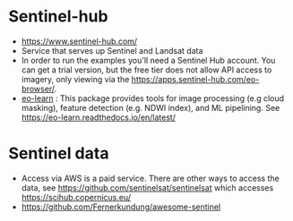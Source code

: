 # Sentinel-hub

* https://www.sentinel-hub.com/
* Service that serves up Sentinel and Landsat data
* In order to run the examples you'll need a Sentinel Hub account. You can get a trial version, but the free tier does not allow API access to imagery, only viewing via the https://apps.sentinel-hub.com/eo-browser/.
* [eo-learn](https://github.com/sentinel-hub/eo-learn) : This package provides tools for image processing (e.g cloud masking), feature detection (e.g. NDWI index), and ML pipelining. See https://eo-learn.readthedocs.io/en/latest/

# Sentinel data
* Access via AWS is a paid service. There are other ways to access the data, see https://github.com/sentinelsat/sentinelsat which accesses https://scihub.copernicus.eu/
* https://github.com/Fernerkundung/awesome-sentinel
